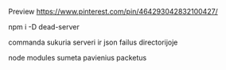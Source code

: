 Preview https://www.pinterest.com/pin/464293042832100427/



npm i -D dead-server 

commanda sukuria serveri ir json failus directorijoje

node modules sumeta pavienius packetus
